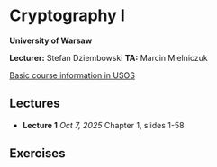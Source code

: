 # Cryptography I

**University of Warsaw**

**Lecturer:** Stefan Dziembowski
**TA:** Marcin Mielniczuk

[Basic course information in USOS](https://usosweb.uw.edu.pl/kontroler.php?_action=katalog2%2Fprzedmioty%2FpokazPrzedmiot&kod=1000-2M12KI1&lang=en)


## Lectures

- **Lecture 1**
*Oct 7, 2025* 
Chapter 1, slides 1-58

## Exercises





